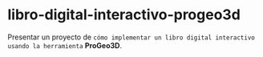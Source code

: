 # libro-digital-interactivo-progeo3d

Presentar un proyecto de `cómo implementar un libro digital interactivo usando la herramienta` **ProGeo3D**.
